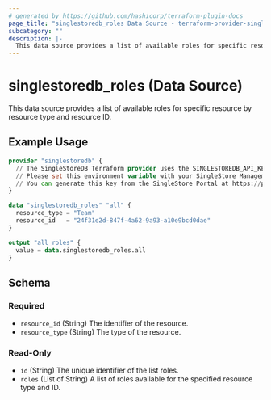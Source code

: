 ```yaml
---
# generated by https://github.com/hashicorp/terraform-plugin-docs
page_title: "singlestoredb_roles Data Source - terraform-provider-singlestoredb"
subcategory: ""
description: |-
  This data source provides a list of available roles for specific resource by resource type and resource ID.
---
```


# singlestoredb_roles (Data Source)

This data source provides a list of available roles for specific resource by resource type and resource ID.

## Example Usage

```terraform
provider "singlestoredb" {
  // The SingleStoreDB Terraform provider uses the SINGLESTOREDB_API_KEY environment variable for authentication. 
  // Please set this environment variable with your SingleStore Management API key.
  // You can generate this key from the SingleStore Portal at https://portal.singlestore.com/organizations/org-id/api-keys.
}

data "singlestoredb_roles" "all" {
  resource_type = "Team"
  resource_id   = "24f31e2d-847f-4a62-9a93-a10e9bcd0dae"
}

output "all_roles" {
  value = data.singlestoredb_roles.all
}
```

<!-- schema generated by tfplugindocs -->
## Schema

### Required

- `resource_id` (String) The identifier of the resource.
- `resource_type` (String) The type of the resource.

### Read-Only

- `id` (String) The unique identifier of the list roles.
- `roles` (List of String) A list of roles available for the specified resource type and ID.


